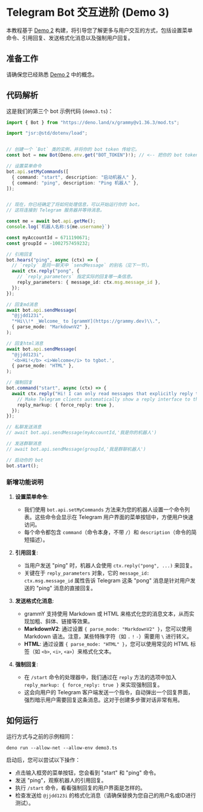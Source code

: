 # Telegram Bot 交互进阶 (Demo 3)

本教程基于 [Demo 2](demo2.md) 构建，将引导您了解更多与用户交互的方式，包括设置菜单命令、引用回复、发送格式化消息以及强制用户回复。

## 准备工作

请确保您已经熟悉 [Demo 2](demo2.md) 中的概念。

## 代码解析

这是我们的第三个 bot 示例代码 (`demo3.ts`)：

```typescript
import { Bot } from "https://deno.land/x/grammy@v1.36.3/mod.ts";

import "jsr:@std/dotenv/load";


// 创建一个 `Bot` 类的实例，并将你的 bot token 传给它。
const bot = new Bot(Deno.env.get("BOT_TOKEN")!); // <-- 把你的 bot token 放在 "" 之间

// 设置菜单命令
bot.api.setMyCommands([
  { command: "start", description: "启动机器人" },
  { command: "ping", description: "Ping 机器人" },
]);


// 现在，你已经确定了将如何处理信息，可以开始运行你的 bot。
// 这将连接到 Telegram 服务器并等待消息。

const me = await bot.api.getMe();
console.log(`机器人名称:${me.username}`)

const myAccountId = 6711190671;
const groupId = -1002757459232;

// 引用回复
bot.hears("ping", async (ctx) => {
  // `reply` 是同一聊天中 `sendMessage` 的别名（见下一节）。
  await ctx.reply("pong", {
    // `reply_parameters` 指定实际的回复哪一条信息。
    reply_parameters: { message_id: ctx.msg.message_id },
  });
});

// 回复md消息
await bot.api.sendMessage(
  "@jjdd123i",
  "*Hi\\!* _Welcome_ to [grammY](https://grammy.dev)\\.",
  { parse_mode: "MarkdownV2" },
);

// 回复html消息
await bot.api.sendMessage(
  "@jjdd123i",
  '<b>Hi!</b> <i>Welcome</i> to tgbot.',
  { parse_mode: "HTML" },
);

// 强制回复
bot.command("start", async (ctx) => {
  await ctx.reply("Hi! I can only read messages that explicitly reply to me!", {
    // Make Telegram clients automatically show a reply interface to the user.
    reply_markup: { force_reply: true },
  });
});

// 私聊发送消息
// await bot.api.sendMessage(myAccountId,'我是你的机器人')

// 发送群聊消息
// await bot.api.sendMessage(groupId,'我是群聊机器人')

// 启动你的 bot
bot.start();
```

### 新增功能说明

1.  **设置菜单命令**:
    *   我们使用 `bot.api.setMyCommands` 方法来为您的机器人设置一个命令列表。这些命令会显示在 Telegram 用户界面的菜单按钮中，方便用户快速访问。
    *   每个命令都包含 `command`（命令本身，不带 `/`）和 `description`（命令的简短描述）。

2.  **引用回复**:
    *   当用户发送 "ping" 时，机器人会使用 `ctx.reply("pong", ...)` 来回复。
    *   关键在于 `reply_parameters` 对象，它的 `message_id: ctx.msg.message_id` 属性告诉 Telegram 这条 "pong" 消息是针对用户发送的 "ping" 消息的直接回复。

3.  **发送格式化消息**:
    *   grammY 支持使用 Markdown 或 HTML 来格式化您的消息文本，从而实现加粗、斜体、链接等效果。
    *   **MarkdownV2**: 通过设置 `{ parse_mode: "MarkdownV2" }`，您可以使用 Markdown 语法。注意，某些特殊字符（如 `.` `!` `-`）需要用 `\` 进行转义。
    *   **HTML**: 通过设置 `{ parse_mode: "HTML" }`，您可以使用常见的 HTML 标签（如 `<b>`, `<i>`, `<a>`）来格式化文本。

4.  **强制回复**:
    *   在 `/start` 命令的处理器中，我们通过在 `reply` 方法的选项中加入 `reply_markup: { force_reply: true }` 来实现强制回复。
    *   这会向用户的 Telegram 客户端发送一个指令，自动弹出一个回复界面，强烈暗示用户需要回复这条消息。这对于创建多步骤对话非常有用。

## 如何运行

运行方式与之前的示例相同：

```shell
deno run --allow-net --allow-env demo3.ts
```

启动后，您可以尝试以下操作：
*   点击输入框旁的菜单按钮，您会看到 "start" 和 "ping" 命令。
*   发送 "ping"，观察机器人的引用回复。
*   执行 `/start` 命令，看看强制回复的用户界面是怎样的。
*   检查发送给 `@jjdd123i` 的格式化消息（请确保替换为您自己的用户名或ID进行测试）。
